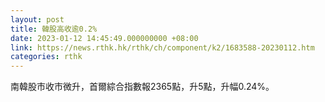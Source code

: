 ```yaml
---
layout: post
title: 韓股高收逾0.2%
date: 2023-01-12 14:45:49.000000000 +08:00
link: https://news.rthk.hk/rthk/ch/component/k2/1683588-20230112.htm
categories: rthk
---
```


南韓股市收市微升，首爾綜合指數報2365點，升5點，升幅0.24%。
